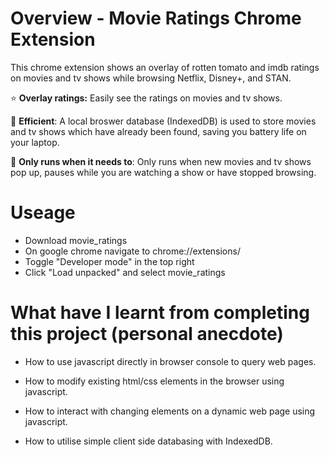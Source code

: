 # Overview - Movie Ratings Chrome Extension
This chrome extension shows an overlay of rotten tomato and imdb ratings on movies and tv shows while browsing Netflix, Disney+, and STAN.

⭐ **Overlay ratings:** Easily see the ratings on movies and tv shows.

🌱 **Efficient**: A local broswer database (IndexedDB) is used to store movies and tv shows which have already been found, saving you battery life on your laptop.

🧠 **Only runs when it needs to**: Only runs when new movies and tv shows pop up, pauses while you are watching a show or have stopped browsing.

# Useage
- Download movie_ratings
- On google chrome navigate to chrome://extensions/
- Toggle "Developer mode" in the top right
- Click "Load unpacked" and select movie_ratings

# What have I learnt from completing this project (personal anecdote)
- How to use javascript directly in browser console to query web pages.

- How to modify existing html/css elements in the browser using javascript.

- How to interact with changing elements on a dynamic web page using javascript.

- How to utilise simple client side databasing with IndexedDB.